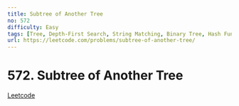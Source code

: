 ```yaml
---
title: Subtree of Another Tree
no: 572
difficulty: Easy
tags: [Tree, Depth-First Search, String Matching, Binary Tree, Hash Function]
url: https://leetcode.com/problems/subtree-of-another-tree/
---
```


# 572. Subtree of Another Tree

[Leetcode](https://leetcode.com/problems/subtree-of-another-tree/)

